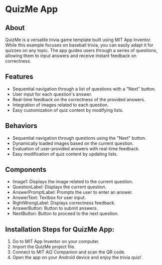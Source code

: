 # QuizMe App

## About
QuizMe is a versatile trivia game template built using MIT App Inventor. While this example focuses on baseball trivia, you can easily adapt it for quizzes on any topic. The app guides users through a series of questions, allowing them to input answers and receive instant feedback on correctness.

## Features
- Sequential navigation through a list of questions with a "Next" button.
- User input for each question's answer.
- Real-time feedback on the correctness of the provided answers.
- Integration of images related to each question.
- Easy customization of quiz content by modifying lists.

## Behaviors
- Sequential navigation through questions using the "Next" button.
- Dynamically loaded images based on the current question.
- Evaluation of user-provided answers with real-time feedback.
- Easy modification of quiz content by updating lists.

## Components
- Image1: Displays the image related to the current question.
- QuestionLabel: Displays the current question.
- AnswerPromptLabel: Prompts the user to enter an answer.
- AnswerText: Textbox for user input.
- RightWrongLabel: Displays correctness feedback.
- AnswerButton: Button to submit answers.
- NextButton: Button to proceed to the next question.

## Installation Steps for QuizMe App:

1. Go to MIT App Inventor on your computer.
2. Import the QuizMe project file.
3. Connect to MIT AI2 Companion and scan the QR code.
4. Open the app on your Android device and enjoy the trivia quiz!

